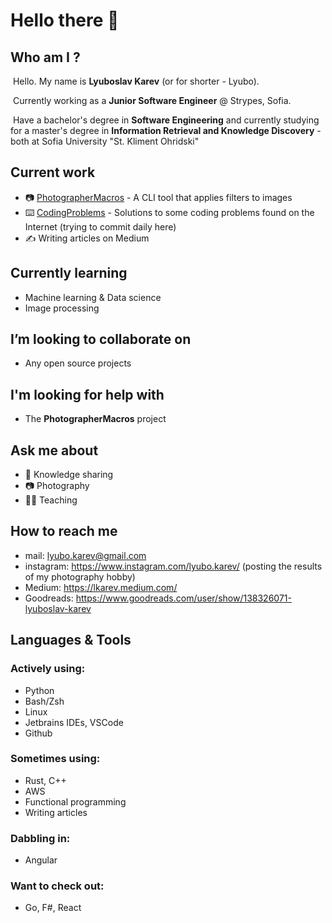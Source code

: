 # Hello there 👋

## Who am I ?

​	Hello. My name is **Lyuboslav Karev** (or for shorter - Lyubo). 

​	Currently working as a **Junior Software Engineer** @ Strypes, Sofia. 

​	Have a bachelor's degree in **Software Engineering** and currently studying for a master's degree in **Information Retrieval and Knowledge Discovery** - both at Sofia University "St. Kliment Ohridski"

## Current work

- :camera: [PhotographerMacros](https://github.com/lyubolp/PhotographerMacros) - A CLI tool that applies filters to images
- :keyboard: [CodingProblems](https://github.com/lyubolp/CodingProblems) - Solutions to some coding problems found on the Internet (trying to commit daily here)
- :writing_hand: Writing articles on Medium

## Currently learning

- Machine learning & Data science
- Image processing

## I’m looking to collaborate on

- Any open source projects

## I'm looking for help with

- The **PhotographerMacros** project

## Ask me about

- :book: Knowledge sharing
- :camera: Photography
- :man_teacher: ​Teaching

## How to reach me

- mail: lyubo.karev@gmail.com
- instagram: https://www.instagram.com/lyubo.karev/ (posting the results of my photography hobby)
- Medium: https://lkarev.medium.com/
- Goodreads: https://www.goodreads.com/user/show/138326071-lyuboslav-karev

## Languages & Tools

### Actively using:

- Python
- Bash/Zsh
- Linux
- Jetbrains IDEs, VSCode
- Github

### Sometimes using:

- Rust, C++
- AWS
- Functional programming
- Writing articles

### Dabbling in:

- Angular

### Want to check out:

- Go, F#, React


